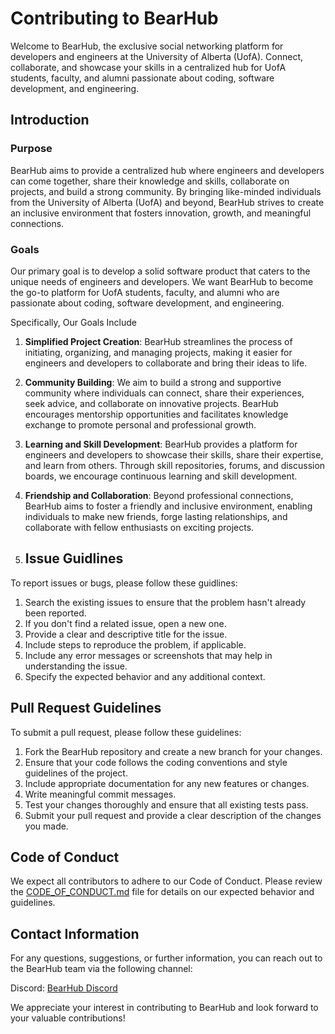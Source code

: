 # Contributing to BearHub

Welcome to BearHub, the exclusive social networking platform for developers and engineers at the University of Alberta (UofA). Connect, collaborate, and showcase your skills in a centralized hub for UofA students, faculty, and alumni passionate about coding, software development, and engineering.

## Introduction

### Purpose

BearHub aims to provide a centralized hub where engineers and developers can come together, share their knowledge and skills, collaborate on projects, and build a strong community. By bringing like-minded individuals from the University of Alberta (UofA) and beyond, BearHub strives to create an inclusive environment that fosters innovation, growth, and meaningful connections.

### Goals

Our primary goal is to develop a solid software product that caters to the unique needs of engineers and developers. We want BearHub to become the go-to platform for UofA students, faculty, and alumni who are passionate about coding, software development, and engineering.

Specifically, Our Goals Include

1. **Simplified Project Creation**: BearHub streamlines the process of initiating, organizing, and managing projects, making it easier for engineers and developers to collaborate and bring their ideas to life.
2. **Community Building**: We aim to build a strong and supportive community where individuals can connect, share their experiences, seek advice, and collaborate on innovative projects. BearHub encourages mentorship opportunities and facilitates knowledge exchange to promote personal and professional growth.
3. **Learning and Skill Development**: BearHub provides a platform for engineers and developers to showcase their skills, share their expertise, and learn from others. Through skill repositories, forums, and discussion boards, we encourage continuous learning and skill development.
4. **Friendship and Collaboration**: Beyond professional connections, BearHub aims to foster a friendly and inclusive environment, enabling individuals to make new friends, forge lasting relationships, and collaborate with fellow enthusiasts on exciting projects.

5. ## Issue Guidlines

To report issues or bugs, please follow these guidlines:

1. Search the existing issues to ensure that the problem hasn't already been reported.
2. If you don't find a related issue, open a new one.
3. Provide a clear and descriptive title for the issue.
4. Include steps to reproduce the problem, if applicable.
5. Include any error messages or screenshots that may help in understanding the issue.
6. Specify the expected behavior and any additional context.

## Pull Request Guidelines

To submit a pull request, please follow these guidelines:

1. Fork the BearHub repository and create a new branch for your changes.
2. Ensure that your code follows the coding conventions and style guidelines of the project.
3. Include appropriate documentation for any new features or changes.
4. Write meaningful commit messages.
5. Test your changes thoroughly and ensure that all existing tests pass.
6. Submit your pull request and provide a clear description of the changes you made.

## Code of Conduct

We expect all contributors to adhere to our Code of Conduct. Please review the [CODE_OF_CONDUCT.md](CODE_OF_CONDUCT.md) file for details on our expected behavior and guidelines.

## Contact Information

For any questions, suggestions, or further information, you can reach out to the BearHub team via the following channel:

Discord: [BearHub Discord](https://discord.gg/KKBwUBRySk)

We appreciate your interest in contributing to BearHub and look forward to your valuable contributions!
